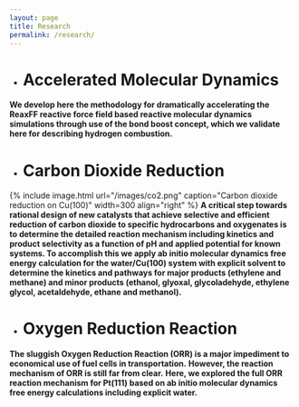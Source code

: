 ```yaml
---
layout: page
title: Research
permalink: /research/
---
```



- # Accelerated Molecular Dynamics

**We develop here the methodology for dramatically accelerating the ReaxFF reactive force field based reactive molecular dynamics simulations through use of the bond boost concept, which we validate here for describing hydrogen combustion.**

- # Carbon Dioxide Reduction
{% include image.html url="/images/co2.png" caption="Carbon dioxide reduction on Cu(100)" width=300 align="right" %}
**A critical step towards rational design of new catalysts that achieve selective and efficient reduction of carbon dioxide to specific hydrocarbons and oxygenates is to determine the detailed reaction mechanism including kinetics and product selectivity as a function of pH and applied potential for known systems. To accomplish this we apply ab initio molecular dynamics free energy calculation for the water/Cu(100) system with explicit solvent to determine the kinetics and pathways for major products (ethylene and methane) and minor products (ethanol, glyoxal, glycoladehyde, ethylene glycol, acetaldehyde, ethane and methanol).**

- # Oxygen Reduction Reaction

**The sluggish Oxygen Reduction Reaction (ORR) is a major impediment to economical use of fuel cells in transportation.**
**However, the reaction mechanism of ORR is still far from clear.**
**Here, we explored the full ORR reaction mechanism for Pt(111) based on ab initio molecular dynamics free energy calculations including explicit water.**

